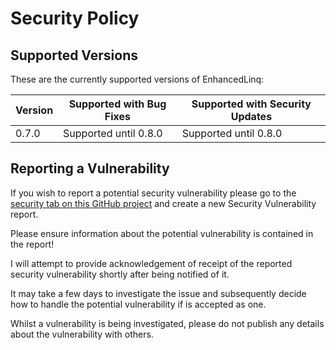 # Security Policy

## Supported Versions

These are the currently supported versions of EnhancedLinq:

| Version | Supported with Bug Fixes | Supported with Security Updates |
| ------- | --------------------------|------------------------------- |
| 0.7.0 | Supported until 0.8.0 | Supported until 0.8.0 |

## Reporting a Vulnerability
If you wish to report a potential security vulnerability please go to the [security tab on this GitHub project](https://github.com/alastairlundy/EnhancedLinq/security) and create a new Security Vulnerability report. 

Please ensure information about the potential vulnerability is contained in the report!

I will attempt to provide acknowledgement of receipt of the reported security vulnerability shortly after being notified of it. 

It may take a few days to investigate the issue and subsequently decide how to handle the potential vulnerability if is accepted as one.

Whilst a vulnerability is being investigated, please do not publish any details about the vulnerability with others.
